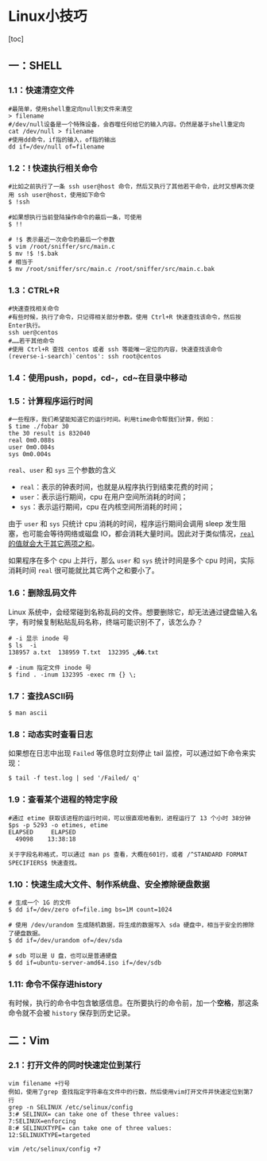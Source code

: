 # Linux小技巧

[toc]

## 一：SHELL

### 1.1：快速清空文件

```shell
#最简单，使用shell重定向null到文件来清空
> filename 
#/dev/null设备是一个特殊设备，会吞噬任何给它的输入内容。仍然是基于shell重定向
cat /dev/null > filename 
#使用dd命令，if指的输入，of指的输出
dd if=/dev/null of=filename 
```

### 1.2：! 快速执行相关命令

```shell
#比如之前执行了一条 ssh user@host 命令，然后又执行了其他若干命令，此时又想再次使用 ssh user@host，使用如下命令
$ !ssh

#如果想执行当前登陆操作命令的最后一条，可使用
$ !!

# !$ 表示最近一次命令的最后一个参数
$ vim /root/sniffer/src/main.c
$ mv !$ !$.bak
# 相当于
$ mv /root/sniffer/src/main.c /root/sniffer/src/main.c.bak
```

### 1.3：CTRL+R 

```shell
#快速查找相关命令
#有些时候，执行了命令，只记得相关部分参数。使用 Ctrl+R 快速查找该命令，然后按 Enter执行。
ssh uer@centos
#……若干其他命令
#使用 Ctrl+R 查找 centos 或者 ssh 等能唯一定位的内容，快速查找该命令
(reverse-i-search)`centos': ssh root@centos
```

### 1.4：使用push，popd，cd-，cd~在目录中移动

### 1.5：计算程序运行时间

```shell
#一些程序，我们希望能知道它的运行时间。利用time命令帮我们计算，例如：
$ time ./fobar 30
the 30 result is 832040
real 0m0.088s
user 0m0.084s
sys 0m0.004s
```

`real`、`user`  和  `sys`  三个参数的含义

- `real`：表示的钟表时间，也就是从程序执行到结束花费的时间；
- `user`：表示运行期间，cpu 在用户空间所消耗的时间；
- `sys`：表示运行期间，cpu 在内核空间所消耗的时间；

由于 `user` 和 `sys` 只统计 cpu 消耗的时间，程序运行期间会调用 sleep 发生阻塞，也可能会等待网络或磁盘 IO，都会消耗大量时间。因此对于类似情况，<u>`real` 的值就会大于其它两项之和</u>。

如果程序在多个 cpu 上并行，那么 `user` 和 `sys` 统计时间是多个 cpu 时间，实际消耗时间 `real` 很可能就比其它两个之和要小了。

### 1.6：删除乱码文件

Linux 系统中，会经常碰到名称乱码的文件。想要删除它，却无法通过键盘输入名字，有时候复制粘贴乱码名称，终端可能识别不了，该怎么办？

```shell
# -i 显示 inode 号
$ ls  -i
138957 a.txt  138959 T.txt  132395 ڹ��.txt

# -inum 指定文件 inode 号
$ find . -inum 132395 -exec rm {} \;
```

### 1.7：查找ASCII码

```shell
$ man ascii
```

### 1.8：动态实时查看日志

如果想在日志中出现 `Failed` 等信息时立刻停止 tail 监控，可以通过如下命令来实现：

```shell
$ tail -f test.log | sed '/Failed/ q'
```

### 1.9：查看某个进程的特定字段

```shell
#通过 etime 获取该进程的运行时间，可以很直观地看到，进程运行了 13 个小时 38分钟
$ps -p 5293 -o etimes, etime
ELAPSED     ELAPSED
  49098    13:38:18

关于字段名称格式，可以通过 man ps 查看，大概在601行，或者 /^STANDARD FORMAT SPECIFIERS$ 快速查找。
```

### 1.10：快速生成大文件、制作系统盘、安全擦除硬盘数据

```shell
# 生成一个 1G 的文件
$ dd if=/dev/zero of=file.img bs=1M count=1024

# 使用 /dev/urandom 生成随机数据，将生成的数据写入 sda 硬盘中，相当于安全的擦除了硬盘数据。
$ dd if=/dev/urandom of=/dev/sda

# sdb 可以是 U 盘，也可以是普通硬盘
$ dd if=ubuntu-server-amd64.iso if=/dev/sdb

```

### 1.11: 命令不保存进history

有时候，执行的命令中包含敏感信息。在所要执行的命令前，加一个**空格**，那这条命令就不会被 `history` 保存到历史记录。



## 二：Vim

### 2.1：打开文件的同时快速定位到某行

```shell
vim filename +行号
例如，使用了grep 查找指定字符串在文件中的行数，然后使用vim打开文件并快速定位到第7行
grep -n SELINUX /etc/selinux/config
3:# SELINUX= can take one of these three values:
7:SELINUX=enforcing
8:# SELINUXTYPE= can take one of three values:
12:SELINUXTYPE=targeted

vim /etc/selinux/config +7
```

